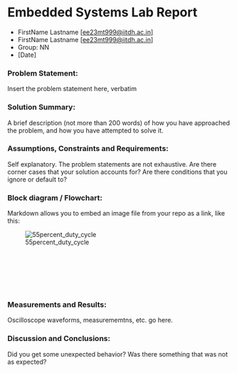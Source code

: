 # Embedded Systems Lab Report

<!-- Insert your details here -->
* FirstName Lastname [ee23mt999@iitdh.ac.in] 
* FirstName Lastname [ee23mt999@iitdh.ac.in]
* Group: NN <br>
* [Date]

### Problem Statement:

Insert the problem statement here, verbatim

### Solution Summary:

A brief description (not more than 200 words) of how you have approached the problem, and how you have attempted to solve it.

### Assumptions, Constraints and Requirements:

Self explanatory. The problem statements are not exhaustive. Are there corner cases that your solution accounts for? Are there conditions that you ignore or default to?

### Block diagram / Flowchart:

Markdown allows you to embed an image file from your repo as a link, like this:

<figure>
  <img
  src="Duty_55.jpeg"
  alt="55percent_duty_cycle"><!--text if image isnt displayed-->
  <figcaption>55percent_duty_cycle</figcaption><!--image caption-->
</figure>
<br>
<br>
<br>
<br>
<br>

### Measurements and Results:

Oscilloscope waveforms, measurememtns, etc. go here.

### Discussion and Conclusions:

Did you get some unexpected behavior? Was there something that was not as expected? 
